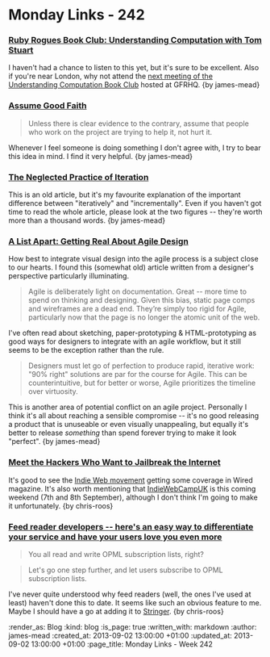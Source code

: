 Monday Links - 242
============

### [Ruby Rogues Book Club: Understanding Computation with Tom Stuart ](http://rubyrogues.com/120-rr-book-club-understanding-computation-with-tom-stuart/)

I haven't had a chance to listen to this yet, but it's sure to be excellent. Also if you're near London, why not attend the [next meeting of the Understanding Computation Book Club](http://lanyrd.com/2013/understanding-computation-book-club-2-september/) hosted at GFRHQ. {by james-mead}

### [Assume Good Faith](http://en.wikipedia.org/wiki/Wikipedia:Assume_good_faith)

> Unless there is clear evidence to the contrary, assume that people who work on the project are trying to help it, not hurt it.

Whenever I feel someone is doing something I don't agree with, I try to bear this idea in mind. I find it very helpful. {by james-mead}

### [The Neglected Practice of Iteration](http://www.stickyminds.com/sitewide.asp?Function=edetail&ObjectId=13178)

This is an old article, but it's my favourite explanation of the important difference between "iteratively" and "incrementally". Even if you haven't got time to read the whole article, please look at the two figures -- they're worth more than a thousand words. {by james-mead}


### [A List Apart: Getting Real About Agile Design](http://alistapart.com/article/gettingrealaboutagiledesign)

How best to integrate visual design into the agile process is a subject close to our hearts. I found this (somewhat old) article written from a designer's perspective particularly illuminating.

> Agile is deliberately light on documentation. Great -- more time to spend on thinking and designing. Given this bias, static page comps and wireframes are a dead end. They’re simply too rigid for Agile, particularly now that the page is no longer the atomic unit of the web.

I've often read about sketching, paper-prototyping & HTML-prototyping as good ways for designers to integrate with an agile workflow, but it still seems to be the exception rather than the rule.

> Designers must let go of perfection to produce rapid, iterative work:  "90% right" solutions are par for the course for Agile. This can be counterintuitive, but for better or worse, Agile prioritizes the timeline over virtuosity. 

This is another area of potential conflict on an agile project. Personally I think it's all about reaching a sensible compromise -- it's no good releasing a product that is unuseable or even visually unappealing, but equally it's better to release *something* than spend forever trying to make it look "perfect". {by james-mead}


### [Meet the Hackers Who Want to Jailbreak the Internet](http://www.wired.com/wiredenterprise/2013/08/indie-web/)

It's good to see the [Indie Web movement](http://indiewebcamp.com/) getting some coverage in Wired magazine. It's also worth mentioning that [IndieWebCampUK](http://indiewebcamp.com/2013/UK) is this coming weekend (7th and 8th September), although I don't think I'm going to make it unfortunately. {by chris-roos}


### [Feed reader developers -- here's an easy way to differentiate your service and have your users love you even more](http://dave.smallpict.com/2013/08/15/feedReaderDevs)

> You all read and write OPML subscription lists, right?

> Let's go one step further, and let users subscribe to OPML subscription lists.

I've never quite understood why feed readers (well, the ones I've used at least) haven't done this to date. It seems like such an obvious feature to me. Maybe I should have a go at adding it to [Stringer](https://github.com/swanson/stringer). {by chris-roos}


:render_as: Blog
:kind: blog
:is_page: true
:written_with: markdown
:author: james-mead
:created_at: 2013-09-02 13:00:00 +01:00
:updated_at: 2013-09-02 13:00:00 +01:00
:page_title: Monday Links - Week 242
